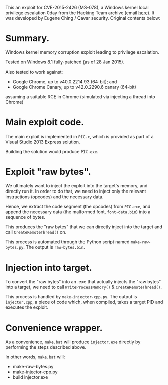 This an exploit for CVE-2015-2426 (MS-078), a Windows kernel local privilege escalation 0day from the Hacking Team archive (email [here](https://wikileaks.org/hackingteam/emails/emailid/974752)). It was developed by Eugene Ching / Qavar security. Original contents below:

Summary.
======== 

Windows kernel memory corruption exploit leading to privilege escalation.

Tested on Windows 8.1 fully-patched (as of 28 Jan 2015).

Also tested to work against:

  * Google Chrome, up to v40.0.2214.93 (64-bit); and  
  * Google Chrome Canary, up to v42.0.2290.6 canary (64-bit)  

assuming a suitable RCE in Chrome (simulated via injecting a thread into 
Chrome)


Main exploit code.
==================

The main exploit is implemented in `PIC.c`, which is provided as part of a
Visual Studio 2013 Express solution.

Building the solution would produce `PIC.exe`.


Exploit "raw bytes".
====================

We ultimately want to inject the exploit into the target's memory, and directly
run it. In order to do that, we need to inject only the relevant instructions
(opcodes) and the necessary data.

Hence, we extract the code segment (the opcodes) from `PIC.exe`, and append the
necessary data (the malformed font, `font-data.bin`) into a sequence of  bytes.

This produces the "raw bytes" that we can directly inject into the target and
call `CreateRemoteThread()` on.

This process is automated through the Python script named `make-raw-bytes.py`.
The output is `raw-bytes.bin`.


Injection into target.
======================

To convert the "raw bytes" into an .exe that actually injects the "raw bytes"
into a target, we need to call `WriteProcessMemory()` & `CreateRemoteThread()`.

This process is handled by `make-injector-cpp.py`. The output is
`injector.cpp`, a piece of code which, when compiled, takes a target PID and
executes the exploit.


Convenience wrapper.
====================

As a convenience, `make.bat` will produce `injector.exe` directly by performing
the steps described above.

In other words, `make.bat` will:
  - make-raw-bytes.py
  - make-injector-cpp.py
  - build injector.exe
